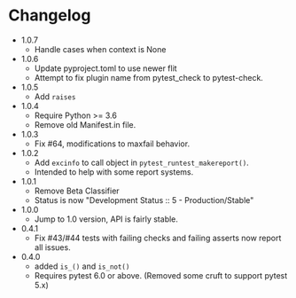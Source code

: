 # Changelog

* 1.0.7
  * Handle cases when context is None
* 1.0.6
  * Update pyproject.toml to use newer flit
  * Attempt to fix plugin name from pytest_check to pytest-check.
* 1.0.5
  * Add `raises`
* 1.0.4
  * Require Python >= 3.6
  * Remove old Manifest.in file.
* 1.0.3
    * Fix #64, modifications to maxfail behavior.
* 1.0.2
    * Add `excinfo` to call object in `pytest_runtest_makereport()`.
    * Intended to help with some report systems.
* 1.0.1
    * Remove Beta Classifier
    * Status is now "Development Status :: 5 - Production/Stable"
* 1.0.0
    * Jump to 1.0 version, API is fairly stable.
* 0.4.1
    * Fix #43/#44 tests with failing checks and failing asserts now report all issues.
* 0.4.0
    * added `is_()` and `is_not()`
    * Requires pytest 6.0 or above. (Removed some cruft to support pytest 5.x)
